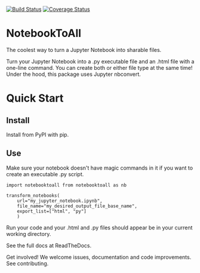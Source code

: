 [![Build Status](https://travis-ci.org/notebooktoall/notebooktoall.svg?branch=master)](https://travis-ci.org/notebooktoall/notebooktoall) [![Coverage Status](https://coveralls.io/repos/github/notebooktoall/notebooktoall/badge.svg?branch=master)](https://coveralls.io/github/notebooktoall/notebooktoall?branch=master)

# NotebookToAll
The coolest way to turn a Jupyter Notebook into sharable files. 

Turn your Jupyter Notebook into a .py executable file and an .html file with a one-line command. You can create both or either file type at the same time! Under the hood, this package uses Jupyter nbconvert.

# Quick Start

## Install
Install from PyPI with pip.

## Use

Make sure your notebook doesn't have magic commands in it if you want to create an executable .py script.

```
import notebooktoall from notebooktoall as nb

transform_notebooks(
    url="my_jupyter_notebook.ipynb",
    file_name="my_desired_output_file_base_name",
    export_list=["html", "py"]
    )

```

Run your code and your .html and .py files should appear be in your current working directory.

See the full docs at ReadTheDocs.

Get involved! We welcome issues, documentation and code improvements. See contributing. 

